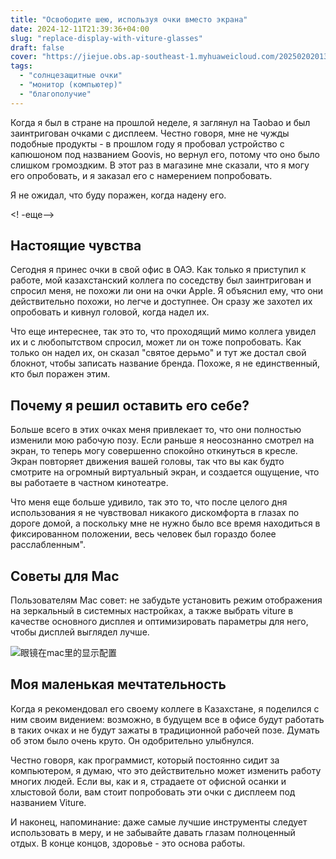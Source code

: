 ```yaml
---
title: "Освободите шею, используя очки вместо экрана"
date: 2024-12-11T21:39:36+04:00
slug: "replace-display-with-viture-glasses"
draft: false
cover: "https://jiejue.obs.ap-southeast-1.myhuaweicloud.com/20250202013113003.webp"
tags:
  - "солнцезащитные очки"
  - "монитор (компьютер)"
  - "благополучие"
---
```


Когда я был в стране на прошлой неделе, я заглянул на Taobao и был заинтригован очками с дисплеем. Честно говоря, мне не чужды подобные продукты - в прошлом году я пробовал устройство с капюшоном под названием Goovis, но вернул его, потому что оно было слишком громоздким. В этот раз в магазине мне сказали, что я могу его опробовать, и я заказал его с намерением попробовать.

Я не ожидал, что буду поражен, когда надену его.

<! -еще-->

## Настоящие чувства

Сегодня я принес очки в свой офис в ОАЭ. Как только я приступил к работе, мой казахстанский коллега по соседству был заинтригован и спросил меня, не похожи ли они на очки Apple. Я объяснил ему, что они действительно похожи, но легче и доступнее. Он сразу же захотел их опробовать и кивнул головой, когда надел их.

Что еще интереснее, так это то, что проходящий мимо коллега увидел их и с любопытством спросил, может ли он тоже попробовать. Как только он надел их, он сказал "святое дерьмо" и тут же достал свой блокнот, чтобы записать название бренда. Похоже, я не единственный, кто был поражен этим.

## Почему я решил оставить его себе?

Больше всего в этих очках меня привлекает то, что они полностью изменили мою рабочую позу. Если раньше я неосознанно смотрел на экран, то теперь могу совершенно спокойно откинуться в кресле. Экран повторяет движения вашей головы, так что вы как будто смотрите на огромный виртуальный экран, и создается ощущение, что вы работаете в частном кинотеатре.

Что меня еще больше удивило, так это то, что после целого дня использования я не чувствовал никакого дискомфорта в глазах по дороге домой, а поскольку мне не нужно было все время находиться в фиксированном положении, весь человек был гораздо более расслабленным".

## Советы для Mac

Пользователям Mac совет: не забудьте установить режим отображения на зеркальный в системных настройках, а также выбрать viture в качестве основного дисплея и оптимизировать параметры для него, чтобы дисплей выглядел лучше.

![眼镜在mac里的显示配置](https://jiejue.obs.ap-southeast-1.myhuaweicloud.com/20250202013332203.webp)

## Моя маленькая мечтательность

Когда я рекомендовал его своему коллеге в Казахстане, я поделился с ним своим видением: возможно, в будущем все в офисе будут работать в таких очках и не будут зажаты в традиционной рабочей позе. Думать об этом было очень круто. Он одобрительно улыбнулся.

Честно говоря, как программист, который постоянно сидит за компьютером, я думаю, что это действительно может изменить работу многих людей. Если вы, как и я, страдаете от офисной осанки и хлыстовой боли, вам стоит попробовать эти очки с дисплеем под названием Viture.

И наконец, напоминание: даже самые лучшие инструменты следует использовать в меру, и не забывайте давать глазам полноценный отдых. В конце концов, здоровье - это основа работы.
